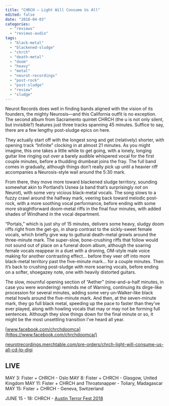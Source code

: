 ```yaml
---
title: "CHRCH – Light Will Consume Us All"
edited: false
date: "2018-04-03"
categories:
  - "reviews"
  - "reviews-audio"
tags:
  - "black-metal"
  - "blackened-sludge"
  - "chrch"
  - "death-metal"
  - "doom"
  - "heavy"
  - "metal"
  - "neurot-recordings"
  - "post-rock"
  - "post-sludge"
  - "review"
  - "sludge"
---
```


Neurot Records does well in finding bands aligned with the vision of its founders, the mighty Neurosis—and this California outfit is no exception. The second album from Sacramento quintet CHRCH (the u is not only silent, but invisible?) features just three tracks spanning 45 minutes. Suffice to say, there are a few lengthy post-sludge epics on here.

They actually start off with the longest song and get (relatively) shorter, with opening track “Infinite” clocking in at almost 21 minutes. As you might imagine, this one takes a little while to get going, with a lonely, longing guitar line ringing out over a barely audible whispered vocal for the first couple minutes, before a thudding drumbeat joins the fray. The full band comes in gradually, although things don’t really pick up until a heavier riff accompanies a Neurosis-style wail around the 5:30 mark.

From there, they move more toward blackened sludge territory, sounding somewhat akin to Portland’s Usnea (a band that’s surprisingly _not_ on Neurot), with some very vicious black-metal vocals. The song slows to a fuzzy crawl around the halfway mark, veering back toward melodic post-rock, with a more soothing vocal performance, before ending with some more straightforward doom-metal riffs in the final four minutes, with added shades of Windhand in the vocal department.

“Portals,” which is just shy of 15 minutes, delivers some heavy, sludgy doom riffs right from the get-go, in sharp contrast to the sickly-sweet female vocals, which briefly give way to guttural death-metal growls around the three-minute mark. The super-slow, bone-crushing riffs that follow would not sound out of place on a funeral doom album, although the soaring female vocals reappear in a duet with a droning, OM-style male voice making for another contrasting effect… before they veer off into more black-metal territory past the five-minute mark… for a couple minutes. Then it’s back to crushing post-sludge with more soaring vocals, before ending on a softer, shoegazey note, one with heavily distorted guitars.

The slow, mournful opening section of “Aether” (nine-and-a-half minutes, in case you were wondering) reminds me of Warning, continuing its dirge-like procession for several minutes, adding some very un-Walker-like black metal howls around the five-minute mark. And then, at the seven-minute mark, they go full black metal, speeding up the pace to faster than they’ve ever played, along with howling vocals that may or may not be forming full sentences. Although they slow things down for the final minute or so, it might be the most unsettling transition I’ve heard all year.

[www.facebook.com/chrchdoomca](https://www.facebook.com/chrchdoomca/)

[neurotrecordings.merchtable.com/pre-orders/chrch-light-will-consume-us-all-cd-lp-digi](https://neurotrecordings.merchtable.com/pre-orders/chrch-light-will-consume-us-all-cd-lp-digi/?no_redirect=true)

## LIVE

MAY 3: Fister + CHRCH - Oslo MAY 8: Fister + CHRCH - Glasgow, United Kingdom MAY 11: Fister + CHRCH and Throatsnapper - Toliary, Madagascar MAY 15: Fister + CHRCH - Geneva, Switzerland

JUNE 15 - 18: CHRCH - [Austin Terror Fest 2018](https://www.facebook.com/events/158582904910903/?acontext=%7B%22source%22%3A5%2C%22page_id_source%22%3A344159112446842%2C%22action_history%22%3A[%7B%22surface%22%3A%22page%22%2C%22mechanism%22%3A%22main_list%22%2C%22extra_data%22%3A%22%7B%5C%22page_id%5C%22%3A344159112446842%2C%5C%22tour_id%5C%22%3Anull%7D%22%7D]%2C%22has_source%22%3Atrue%7D)
